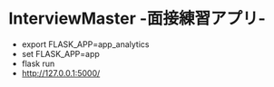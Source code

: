 # InterviewMaster -面接練習アプリ-

- export FLASK_APP=app_analytics
- set FLASK_APP=app
- flask run
- http://127.0.0.1:5000/
